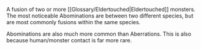 A fusion of two or more [[Glossary/Eldertouched|Eldertouched]] monsters. The most noticeable Abominations are between two different species, but are most commonly fusions within the same species.

Abominations are also much more common than Aberrations. This is also because human/monster contact is far more rare.